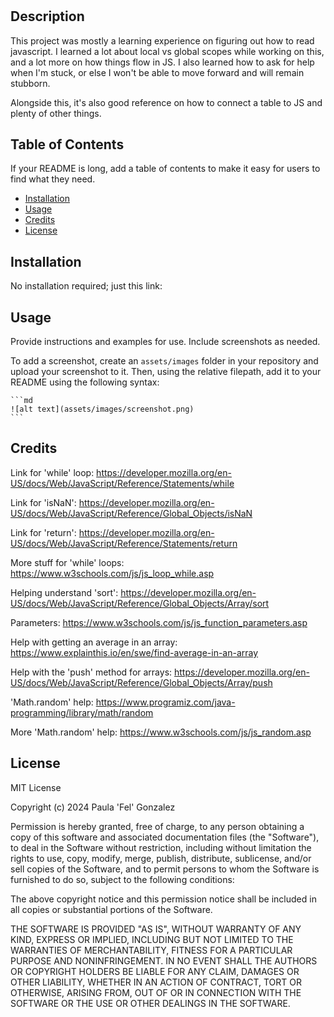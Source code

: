 # <Your-Project-Title>

## Description

This project was mostly a learning experience on figuring out how to read javascript. I learned a lot about local vs global scopes while working on this, and a lot more on how things flow in JS. I also learned how to ask for help when I'm stuck, or else I won't be able to move forward and will remain stubborn. 

Alongside this, it's also good reference on how to connect a table to JS and plenty of other things. 

## Table of Contents

If your README is long, add a table of contents to make it easy for users to find what they need.

- [Installation](#installation)
- [Usage](#usage)
- [Credits](#credits)
- [License](#license)

## Installation

No installation required; just this link: 

## Usage

Provide instructions and examples for use. Include screenshots as needed.

To add a screenshot, create an `assets/images` folder in your repository and upload your screenshot to it. Then, using the relative filepath, add it to your README using the following syntax:

    ```md
    ![alt text](assets/images/screenshot.png)
    ```

## Credits

Link for 'while' loop:
https://developer.mozilla.org/en-US/docs/Web/JavaScript/Reference/Statements/while

Link for 'isNaN':
https://developer.mozilla.org/en-US/docs/Web/JavaScript/Reference/Global_Objects/isNaN

Link for 'return':
https://developer.mozilla.org/en-US/docs/Web/JavaScript/Reference/Statements/return

More stuff for 'while' loops:
https://www.w3schools.com/js/js_loop_while.asp

Helping understand 'sort':
https://developer.mozilla.org/en-US/docs/Web/JavaScript/Reference/Global_Objects/Array/sort

Parameters:
https://www.w3schools.com/js/js_function_parameters.asp

Help with getting an average in an array:
https://www.explainthis.io/en/swe/find-average-in-an-array

Help with the 'push' method for arrays:
https://developer.mozilla.org/en-US/docs/Web/JavaScript/Reference/Global_Objects/Array/push

'Math.random' help:
https://www.programiz.com/java-programming/library/math/random

More 'Math.random' help:
https://www.w3schools.com/js/js_random.asp


## License

MIT License

Copyright (c) 2024 Paula 'Fel' Gonzalez

Permission is hereby granted, free of charge, to any person obtaining a copy
of this software and associated documentation files (the "Software"), to deal
in the Software without restriction, including without limitation the rights
to use, copy, modify, merge, publish, distribute, sublicense, and/or sell
copies of the Software, and to permit persons to whom the Software is
furnished to do so, subject to the following conditions:

The above copyright notice and this permission notice shall be included in all
copies or substantial portions of the Software.

THE SOFTWARE IS PROVIDED "AS IS", WITHOUT WARRANTY OF ANY KIND, EXPRESS OR
IMPLIED, INCLUDING BUT NOT LIMITED TO THE WARRANTIES OF MERCHANTABILITY,
FITNESS FOR A PARTICULAR PURPOSE AND NONINFRINGEMENT. IN NO EVENT SHALL THE
AUTHORS OR COPYRIGHT HOLDERS BE LIABLE FOR ANY CLAIM, DAMAGES OR OTHER
LIABILITY, WHETHER IN AN ACTION OF CONTRACT, TORT OR OTHERWISE, ARISING FROM,
OUT OF OR IN CONNECTION WITH THE SOFTWARE OR THE USE OR OTHER DEALINGS IN THE
SOFTWARE.
